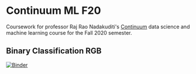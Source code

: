 # Continuum ML F20

Coursework for professor Raj Rao Nadakuditi's [Continuum](https://mynerva.io/continuum/) data science and machine learning course for the Fall 2020 semester.

## Binary Classification RGB
[![Binder](https://mybinder.org/badge_logo.svg)](https://mybinder.org/v2/gh/jevogel/Continuum-ML-F20/master?filepath=BinaryClassificationRGB%2FBinaryClassificationRGB.ipynb)
